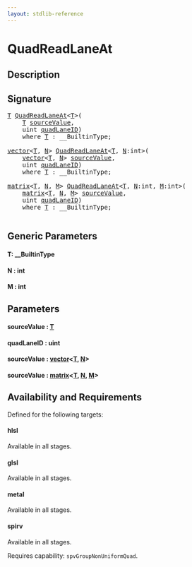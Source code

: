```yaml
---
layout: stdlib-reference
---
```


# QuadReadLaneAt

## Description





## Signature 

<pre>
<a href="quadreadlaneat-048c.html#typeparam-T" class="code_type">T</a> <a href="quadreadlaneat-048c.html">QuadReadLaneAt</a>&lt;<a href="quadreadlaneat-048c.html#typeparam-T" class="code_type">T</a>&gt;(
    <a href="quadreadlaneat-048c.html#typeparam-T" class="code_type">T</a> <a href="quadreadlaneat-048c.html#decl-sourceValue" class="code_param">sourceValue</a>,
    <span class="code_keyword">uint</span> <a href="quadreadlaneat-048c.html#decl-quadLaneID" class="code_param">quadLaneID</a>)
    <span class='code_keyword'>where</span> <a href="quadreadlaneat-048c.html#typeparam-T" class="code_type">T</a> : __BuiltinType;

<a href="../types/vector/index.html" class="code_type">vector</a>&lt;<a href="quadreadlaneat-048c.html#typeparam-T" class="code_type">T</a>, <a href="quadreadlaneat-048c.html#decl-N" class="code_var">N</a>&gt; <a href="quadreadlaneat-048c.html">QuadReadLaneAt</a>&lt;<a href="quadreadlaneat-048c.html#typeparam-T" class="code_type">T</a>, <a href="quadreadlaneat-048c.html#decl-N" class="code_var">N</a>:<span class="code_keyword">int</span>&gt;(
    <a href="../types/vector/index.html" class="code_type">vector</a>&lt;<a href="quadreadlaneat-048c.html#typeparam-T" class="code_type">T</a>, <a href="quadreadlaneat-048c.html#decl-N" class="code_var">N</a>&gt; <a href="quadreadlaneat-048c.html#decl-sourceValue" class="code_param">sourceValue</a>,
    <span class="code_keyword">uint</span> <a href="quadreadlaneat-048c.html#decl-quadLaneID" class="code_param">quadLaneID</a>)
    <span class='code_keyword'>where</span> <a href="quadreadlaneat-048c.html#typeparam-T" class="code_type">T</a> : __BuiltinType;

<a href="../types/matrix/index.html" class="code_type">matrix</a>&lt;<a href="quadreadlaneat-048c.html#typeparam-T" class="code_type">T</a>, <a href="quadreadlaneat-048c.html#decl-N" class="code_var">N</a>, <a href="quadreadlaneat-048c.html#decl-M" class="code_var">M</a>&gt; <a href="quadreadlaneat-048c.html">QuadReadLaneAt</a>&lt;<a href="quadreadlaneat-048c.html#typeparam-T" class="code_type">T</a>, <a href="quadreadlaneat-048c.html#decl-N" class="code_var">N</a>:<span class="code_keyword">int</span>, <a href="quadreadlaneat-048c.html#decl-M" class="code_var">M</a>:<span class="code_keyword">int</span>&gt;(
    <a href="../types/matrix/index.html" class="code_type">matrix</a>&lt;<a href="quadreadlaneat-048c.html#typeparam-T" class="code_type">T</a>, <a href="quadreadlaneat-048c.html#decl-N" class="code_var">N</a>, <a href="quadreadlaneat-048c.html#decl-M" class="code_var">M</a>&gt; <a href="quadreadlaneat-048c.html#decl-sourceValue" class="code_param">sourceValue</a>,
    <span class="code_keyword">uint</span> <a href="quadreadlaneat-048c.html#decl-quadLaneID" class="code_param">quadLaneID</a>)
    <span class='code_keyword'>where</span> <a href="quadreadlaneat-048c.html#typeparam-T" class="code_type">T</a> : __BuiltinType;

</pre>

## Generic Parameters

####  <a id="typeparam-T"></a>T: \_\_BuiltinType
####  <a id="decl-N"></a>N  : int
####  <a id="decl-M"></a>M  : int

## Parameters

####  <a id="decl-sourceValue"></a>sourceValue  : [T](quadreadlaneat-048c.html#typeparam-T)
####  <a id="decl-quadLaneID"></a>quadLaneID  : uint
####  <a id="decl-sourceValue"></a>sourceValue  : [vector](../types/vector/index.html)\<[T](../types/vector/index.html#typeparam-T), [N](../types/vector/index.html#decl-N)\>
####  <a id="decl-sourceValue"></a>sourceValue  : [matrix](../types/matrix/index.html)\<[T](../types/matrix/t-0.html), [N](../types/matrix/index.html#decl-N), [M](../types/matrix/index.html#decl-M)\>

## Availability and Requirements

Defined for the following targets:

#### hlsl
Available in all stages.

#### glsl
Available in all stages.

#### metal
Available in all stages.

#### spirv
Available in all stages.

Requires capability: `spvGroupNonUniformQuad`.


